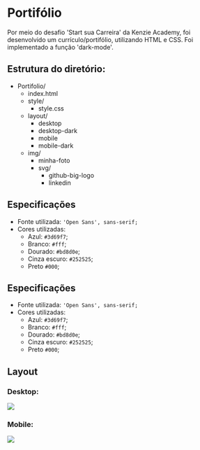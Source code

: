 # Portifólio
Por meio do desafio 'Start sua Carreira' da Kenzie Academy, foi desenvolvido um currículo/portifólio, utilizando HTML e CSS. Foi implementado a função 'dark-mode'.

## Estrutura do diretório:

 - Portifolio/
	 - index.html
	 - style/
		 - style.css
	 - layout/
		- desktop
		- desktop-dark
		- mobile
		- mobile-dark 
	- img/
		- minha-foto
	  	- svg/
			- github-big-logo
			- linkedin
	
## Especificações

-   Fonte utilizada:  `'Open Sans', sans-serif;`
-   Cores utilizadas:
    -   Azul:  `#3d69f7`;
    -   Branco:  `#fff`;
    -   Dourado:  `#bd8d0e`;
    -  Cinza escuro: `#252525`;
    -   Preto `#000`;
	
## Especificações

-   Fonte utilizada:  `'Open Sans', sans-serif;`
-   Cores utilizadas:
    -   Azul:  `#3d69f7`;
    -   Branco:  `#fff`;
    -   Dourado:  `#bd8d0e`;
    -  Cinza escuro: `#252525`;
    -   Preto `#000`;

## Layout

### Desktop: 
![](https://github.com/Bruno-Luna/Portifolio/blob/master/layout/desktop.gif)

### Mobile:
![](https://github.com/Bruno-Luna/Portifolio/blob/master/layout/mobile.gif)

